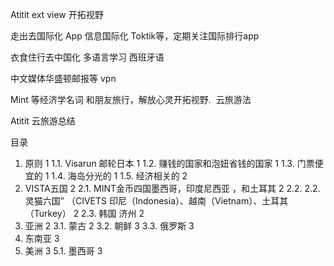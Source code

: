 Atitit ext view 开拓视野 


走出去国际化
App 信息国际化
Toktik等，定期关注国际排行app

衣食住行去中国化
多语言学习 西班牙语

中文媒体华盛顿邮报等 vpn

Mint 等经济学名词
和朋友旅行，解放心灵开拓视野. 
云旅游法


Atitit 云旅游总结

目录
1. 原则	1
1.1. Visarun 邮轮日本	1
1.2. 赚钱的国家和泡妞省钱的国家	1
1.3. 门票便宜的	1
1.4. 海岛分光的	1
1.5. 经济相关的	2
2. VISTA五国	2
2.1. MINT金币四国墨西哥，印度尼西亚 ，和土耳其	2
2.2. 2.2.灵猫六国” （CIVETS	印尼（Indonesia）、越南（Vietnam）、土耳其（Turkey）	2
2.3. 韩国 济州	2
3. 亚洲	2
3.1. 蒙古	2
3.2. 朝鲜	3
3.3. 俄罗斯	3
4. 东南亚	3
5. 美洲	3
5.1. 墨西哥	3

